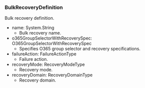 ### BulkRecoveryDefinition
Bulk recovery definition.

- name: System.String
  - Bulk recovery name.
- o365GroupSelectorWithRecoverySpec: O365GroupSelectorWithRecoverySpec
  - Specifies O365 group selector and recovery specifications.
- failureAction: FailureActionType
  - Failure action.
- recoveryMode: RecoveryModeType
  - Recovery mode.
- recoveryDomain: RecoveryDomainType
  - Recovery domain.
